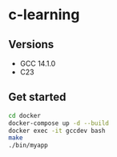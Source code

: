 # c-learning

## Versions

* GCC 14.1.0
* C23

## Get started

```sh
cd docker
docker-compose up -d --build
docker exec -it gccdev bash
make
./bin/myapp
```
